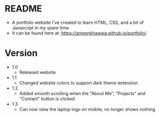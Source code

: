 # README
- A portfolio website I've created to learn HTML, CSS, and a bit of Javascript in my spare time.
- It can be found here at: https://ameenkhawaja.github.io/portfolio/

# Version
- 1.0 
  - Released website
- 1.1 
  - Changed website colors to support dark theme extension
- 1.2 
    - Added smooth scrolling when the "About Me", "Projects" and "Contact" button is clicked
- 1.3 
   - Can now view the laptop logo on mobile, no longer shows nothing
